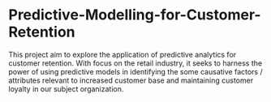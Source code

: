 # Predictive-Modelling-for-Customer-Retention
This project aim to explore the application of predictive analytics for customer retention. With focus on the retail industry, it seeks to harness the power of using predictive models in identifying the some causative factors / attributes relevant to increased customer base and maintaining customer loyalty in our subject organization.
